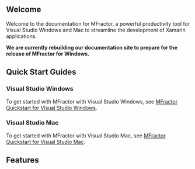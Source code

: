 ## Welcome

Welcome to the documentation for MFractor, a powerful productivity tool for Visual Studio Windows and Mac to streamline the development of Xamarin applications.

**We are currently rebuilding our documentation site to prepare for the release of MFractor for Windows.**

## Quick Start Guides

### Visual Studio Windows

To get started with MFractor with Visual Studio Windows, see [MFractor Quickstart for Visual Studio Windows](windows/quickstart.md).

### Visual Studio Mac

To get started with MFractor with Visual Studio Mac, see [MFractor Quickstart for Visual Studio Mac](mac/quickstart.md).

## Features
